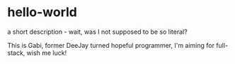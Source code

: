 # hello-world
a short description - wait, was I not supposed to be so literal? 

This is Gabi, former DeeJay turned hopeful programmer, I'm aiming for full-stack, wish me luck!
